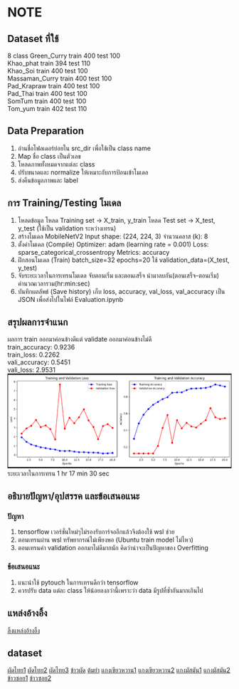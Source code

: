 # NOTE

## Dataset ที่ใช้
8 class
Green_Curry train 400 test 100<br>
Khao_phat train 394 test 110<br>
Khao_Soi  train 400 test 100<br>
Massaman_Curry train 400 test 100<br>
Pad_Krapraw train 400 test 100<br>
Pad_Thai train 400 test 100<br>
SomTum train 400 test 100<br>
Tom_yum train 402 test 110

## Data Preparation
1. อ่านชื่อโฟลเดอร์ย่อยใน src_dir เพื่อใช้เป็น class name
2. Map ชื่อ class เป็นตัวเลข
3. โหลดภาพทั้งหมดจากแต่ละ class
4. ปรับขนาดและ normalize ให้เหมาะกับการป้อนเข้าโมเดล
5. ส่งคืนข้อมูลภาพและ label

## การ Training/Testing โมเดล
1. โหลดข้อมูล
    โหลด Training set → X_train, y_train
    โหลด Test set → X_test, y_test (ใช้เป็น validation ระหว่างเทรน)
2. สร้างโมเดล MobileNetV2
    Input shape: (224, 224, 3)
    จำนวนคลาส (k): 8
3. ตั้งค่าโมเดล (Compile)
    Optimizer: adam (learning rate = 0.001)
    Loss: sparse_categorical_crossentropy
    Metrics: accuracy
4. ฝึกสอนโมเดล (Train)
    batch_size=32
    epochs=20
    ใช้ validation_data=(X_test, y_test)
5. จับระยะเวลาในการเทรนโมเดล
    จับตอนเริ่ม และตอนเสร็จ
    นำมาลบกัน(ตอนเสร็จ-ตอนเริ่ม)
    คำนวณเวลารวม(hr:min:sec)
6. บันทึกผลลัพธ์ (Save history)
    เก็บ loss, accuracy, val_loss, val_accuracy เป็น JSON
    เพื่อส่งไปในไฟล์ Evaluation.ipynb

## สรุปผลการจำแนก
ผลการ train ออกมาค่อนข้างดีแต่ validate ออกมาค่อนข้างไม่ดี<br>
    train_accuracy: 0.9236<br>
    train_loss: 0.2262<br>
    vali_accuracy: 0.5451<br>
    vali_loss: 2.9531<br>
![alt text](image.png)
ระยะเวลาในการเทรน 1 hr 17 min 30 sec

## อธิบายปัญหา/อุปสรรค และข้อเสนอแนะ
### ปัญหา
1. tensorflow เวอร์ชั่นใหม่ๆไม่รองรับการ์จออีกแล้วจึงต้องใช้ wsl ช่วย
2. ตอนเทรนผ่าน wsl ทรัพยากรณ์ไม่เพียงพอ (Ubuntu train model ไม่ไหว)
3. ตอนเทรนค่า validation ออกมาไม่ดีมากนัก คิดว่าน่าจะเป็นปัญหาของ Overfitting

### ข้อเสนอแนะ
1. แนะนำใช้ pytouch ในการเทรนดีกว่า tensorflow
2. ควรปรับ data แต่ละ class ให้น้อยลงกว่านี้เพราะว่า data มีรูปที่ซ้ำกันมากเกินไป

## แหล่งอ้างอิ้ง
[ลิ้งแหล่งอ้างอิ้ง](https://github.com/kittipat12zxc/Project-CNNs-Group/tree/main/note)

## dataset
[ผัดไทย1](https://universe.roboflow.com/thaifood/thai_food-y98fg/browse?queryText=class%3A%22Thai+Stir-fried+Noodle%22&pageSize=50&startingIndex=0&browseQuery=true)
[ผัดไทย2](https://www.kaggle.com/datasets/sorawitsinlapanurak/top-10-best-rated-thai-food)
[ผัดไทย3](https://universe.roboflow.com/projectwachi/pad-thai-b68nq/dataset/1)
[ข้าวผัด](https://www.kaggle.com/datasets/sorawitsinlapanurak/top-10-best-rated-thai-food)
[ต้มยำ](https://www.kaggle.com/datasets/sorawitsinlapanurak/top-10-best-rated-thai-food)
[แกงเขียวหวาน1](https://www.kaggle.com/datasets/sorawitsinlapanurak/top-10-best-rated-thai-food/data)
[แกงเขียวหวาน2](https://universe.roboflow.com/food-buddy/thai-food-csvmo)
[แกงมัสมัน1](https://universe.roboflow.com/food-zndig/chicken-curry-iv85w)
[แกงมัสมัน2](https://universe.roboflow.com/james-vv9va/curry-cimej)
[ข้าวซอย1](https://universe.roboflow.com/test-xszsk/khao-soi)
[ข้าวซอย2](https://universe.roboflow.com/projectwachi/khao-soi-qdige)
